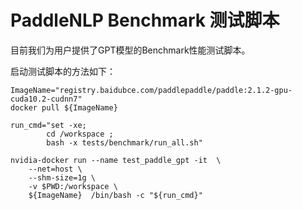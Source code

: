# PaddleNLP Benchmark 测试脚本

目前我们为用户提供了GPT模型的Benchmark性能测试脚本。

启动测试脚本的方法如下：

```script
ImageName="registry.baidubce.com/paddlepaddle/paddle:2.1.2-gpu-cuda10.2-cudnn7"
docker pull ${ImageName}

run_cmd="set -xe;
        cd /workspace ;
        bash -x tests/benchmark/run_all.sh"

nvidia-docker run --name test_paddle_gpt -it  \
    --net=host \
    --shm-size=1g \
    -v $PWD:/workspace \
    ${ImageName}  /bin/bash -c "${run_cmd}"
```
